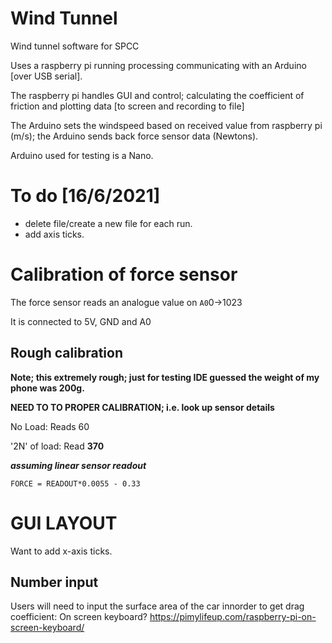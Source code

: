 # Wind Tunnel

Wind tunnel software for SPCC

Uses a raspberry pi running processing communicating with an Arduino [over USB serial].

The raspberry pi handles GUI and control; calculating the coefficient of friction and plotting data [to screen and recording to file]

The Arduino sets the windspeed based on received value from raspberry pi (m/s); the Arduino sends back force sensor data (Newtons).

Arduino used for testing is a Nano.

# To do [16/6/2021]

- delete file/create a new file for each run.
- add axis ticks.

# Calibration of force sensor

The force sensor reads an analogue value on `A0`0->1023

It is connected to 5V, GND and A0

## Rough calibration

**Note; this extremely rough; just for testing IDE guessed the weight of my phone was 200g.**

**NEED TO TO PROPER CALIBRATION; i.e. look up sensor details**

No Load: Reads 60

'2N' of load: Read **370**

***assuming linear sensor readout***

`FORCE = READOUT*0.0055 - 0.33`

# GUI LAYOUT

Want to add x-axis ticks.

## Number input
Users will need to input the surface area of the car innorder to get drag coefficient:
On screen keyboard?
https://pimylifeup.com/raspberry-pi-on-screen-keyboard/
